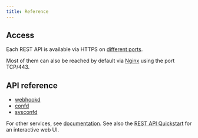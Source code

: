 ```yaml
---
title: Reference
---
```


## Access

Each REST API is available via HTTPS on [different ports](/uc-doc/contributors/network).

Most of them can also be reached by default via [Nginx](/uc-doc/system/nginx) using the port
TCP/443.

## API reference

- [webhookd](/uc-doc/api_sdk/rest_api/webhookd)
- [confd](/uc-doc/api_sdk/rest_api/confd)
- [sysconfd](/uc-doc/api_sdk/rest_api/sysconfd)

For other services, see [documentation](https://wazo-platform.org/documentation). See also the
[REST API Quickstart](/uc-doc/api_sdk/rest_api/quickstart) for an interactive web UI.
